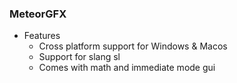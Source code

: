 ### MeteorGFX

- Features
    - Cross platform support for Windows & Macos
    - Support for slang sl
    - Comes with math and immediate mode gui
